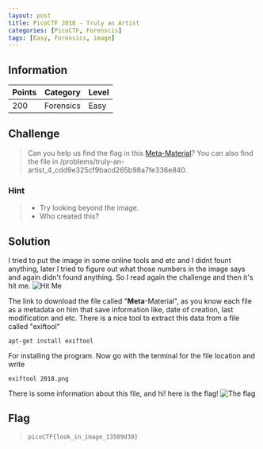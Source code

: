 ```yaml
---
layout: post
title: PicoCTF 2018 - Truly an Artist
categories: [PicoCTF, Forenscis]
tags: [Easy, Forensics, image]
---
```


## Information

| Points |Category  | Level|
|--|--|--|
| 200 | Forensics |Easy |

## Challenge

>Can you help us find the flag in this [Meta-Material](https://2018shell.picoctf.com/static/9b8863e30054675ce78328df28c601db/2018.png)? You can also find the file in /problems/truly-an-artist_4_cdd9e325cf9bacd265b98a7fe336e840.

### Hint

> -   Try looking beyond the image.
>-   Who created this?

## Solution

I tried to put the image in some online tools and etc and I didnt fount anything, later I tried to figure out what those numbers in the image says and again didn't found anything. So I read again the challenge and then it's hit me.
![Hit Me](https://i.imgur.com/KoCapGi.png)

The link to download the file called "**Meta**-Material", as you know each file as a metadata on him that save information like, date of creation, last modification and etc.
There is a nice tool to extract this data from a file called "exiftool"

    apt-get install exiftool

For installing the program.
Now go with the terminal for the file location and write

    exiftool 2018.png

There is some information about this file, and hi! here is the flag!
![The flag](https://i.imgur.com/jb2gg17.png)

## Flag
> `picoCTF{look_in_image_13509d38} `
